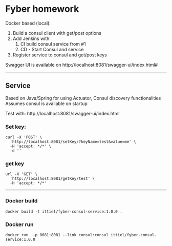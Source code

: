 # Fyber homework


Docker based (local):
1. Build a consul client with get/post options
2. Add Jenkins with:
   1. CI build consul service from #1
   2. CD - Start Consul and service
3. Register service to consul and get/post keys

Swagger UI is available on http://localhost:8081/swagger-ui/index.html#

---
## Service
Based on Java/Spring for using Actuator, Consul discovery functionalities 
Assumes consul is available on startup

Test with: 
http://localhost:8081/swagger-ui/index.html
### Set key:
```
curl -X 'POST' \
  'http://localhost:8081/setKey/?keyName=test&value=me' \
  -H 'accept: */*' \
  -d ''
  ```

### get key
```
url -X 'GET' \
  'http://localhost:8081/getKey/test' \
  -H 'accept: */*'
```


---
### Docker build
```
docker build -t ittiel/fyber-consul-service:1.0.0 . 
```
 ### Docker run
```
docker run  -p 8081:8081 --link consul:consul ittiel/fyber-consul-service:1.0.0
```